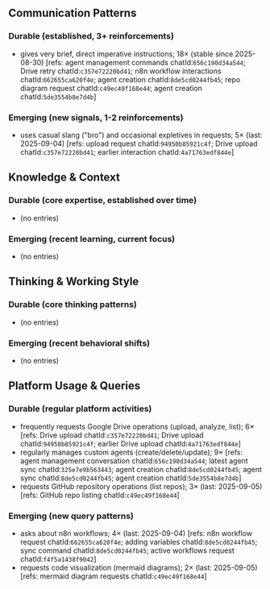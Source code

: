 ## Communication Patterns
### Durable (established, 3+ reinforcements)
- gives very brief, direct imperative instructions; 18× (stable since 2025-08-30) [refs: agent management commands chatId:`656c190d34a544`; Drive retry chatId:`c357e72220bd41`; n8n workflow interactions chatId:`662655ca620f4e`; agent creation chatId:`8de5cd0244fb45`; repo diagram request chatId:`c49ec49f168e44`; agent creation chatId:`5de3554b8e7d4b`]

### Emerging (new signals, 1-2 reinforcements)
- uses casual slang ("bro") and occasional expletives in requests; 5× (last: 2025-09-04) [refs: upload request chatId:`94950b85921c4f`; Drive upload chatId:`c357e72220bd41`; earlier interaction chatId:`4a71763edf844e`]

## Knowledge & Context
### Durable (core expertise, established over time)
- (no entries)

### Emerging (recent learning, current focus)
- (no entries)

## Thinking & Working Style
### Durable (core thinking patterns)
- (no entries)

### Emerging (recent behavioral shifts)
- (no entries)

## Platform Usage & Queries
### Durable (regular platform activities)
- frequently requests Google Drive operations (upload, analyze, list); 6× [refs: Drive upload chatId:`c357e72220bd41`; Drive upload chatId:`94950b85921c4f`; earlier Drive upload chatId:`4a71763edf844e`]
- regularly manages custom agents (create/delete/update); 9× [refs: agent management conversation chatId:`656c190d34a544`; latest agent sync chatId:`325e7e9b563443`; agent creation chatId:`8de5cd0244fb45`; agent sync chatId:`8de5cd0244fb45`; agent creation chatId:`5de3554b8e7d4b`]
- requests GitHub repository operations (list repos); 3× (last: 2025-09-05) [refs: GitHub repo listing chatId:`c49ec49f168e44`]

### Emerging (new query patterns)
- asks about n8n workflows; 4× (last: 2025-09-04) [refs: n8n workflow request chatId:`662655ca620f4e`; adding variables chatId:`8de5cd0244fb45`; sync command chatId:`8de5cd0244fb45`; active workflows request chatId:`f4f5a1438f9042`]
- requests code visualization (mermaid diagrams); 2× (last: 2025-09-05) [refs: mermaid diagram requests chatId:`c49ec49f168e44`]